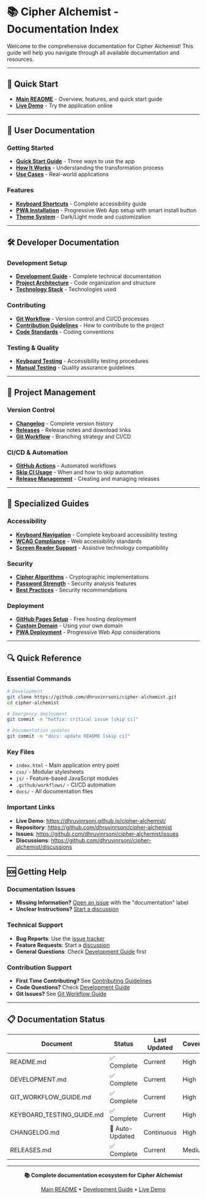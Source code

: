 # 📚 Cipher Alchemist - Documentation Index

Welcome to the comprehensive documentation for Cipher Alchemist! This guide will help you navigate through all available documentation and resources.

---

## 🚀 **Quick Start**

- **[Main README](README.md)** - Overview, features, and quick start guide
- **[Live Demo](https://dhruvinrsoni.github.io/cipher-alchemist/)** - Try the application online

---

## 📖 **User Documentation**

### **Getting Started**
- **[Quick Start Guide](README.md#quick-start)** - Three ways to use the app
- **[How It Works](README.md#how-it-works)** - Understanding the transformation process
- **[Use Cases](README.md#use-cases)** - Real-world applications

### **Features**
- **[Keyboard Shortcuts](KEYBOARD_TESTING_GUIDE.md)** - Complete accessibility guide
- **[PWA Installation](README.md#option-2-install-as-pwa)** - Progressive Web App setup with smart install button
- **[Theme System](README.md#user-experience)** - Dark/Light mode and customization

---

## 🛠️ **Developer Documentation**

### **Development Setup**
- **[Development Guide](DEVELOPMENT.md)** - Complete technical documentation
- **[Project Architecture](DEVELOPMENT.md#modular-architecture)** - Code organization and structure
- **[Technology Stack](README.md#technology-stack)** - Technologies used

### **Contributing**
- **[Git Workflow](GIT_WORKFLOW_GUIDE.md)** - Version control and CI/CD processes
- **[Contribution Guidelines](README.md#contributing)** - How to contribute to the project
- **[Code Standards](DEVELOPMENT.md#code-organization-strategy)** - Coding conventions

### **Testing & Quality**
- **[Keyboard Testing](KEYBOARD_TESTING_GUIDE.md)** - Accessibility testing procedures
- **[Manual Testing](DEVELOPMENT.md#testing--quality)** - Quality assurance guidelines

---

## 🔄 **Project Management**

### **Version Control**
- **[Changelog](CHANGELOG.md)** - Complete version history
- **[Releases](RELEASES.md)** - Release notes and download links
- **[Git Workflow](GIT_WORKFLOW_GUIDE.md)** - Branching strategy and CI/CD

### **CI/CD & Automation**
- **[GitHub Actions](GIT_WORKFLOW_GUIDE.md#cicd-workflow-features)** - Automated workflows
- **[Skip CI Usage](GIT_WORKFLOW_GUIDE.md#emergency-scenarios--skip-ci)** - When and how to skip automation
- **[Release Management](GIT_WORKFLOW_GUIDE.md#release-management)** - Creating and managing releases

---

## 🎯 **Specialized Guides**

### **Accessibility**
- **[Keyboard Navigation](KEYBOARD_TESTING_GUIDE.md)** - Complete keyboard accessibility testing
- **[WCAG Compliance](DEVELOPMENT.md#accessibility-features)** - Web accessibility standards
- **[Screen Reader Support](KEYBOARD_TESTING_GUIDE.md#screen-reader-testing)** - Assistive technology compatibility

### **Security**
- **[Cipher Algorithms](DEVELOPMENT.md#cipher-algorithms)** - Cryptographic implementations
- **[Password Strength](DEVELOPMENT.md#password-strength-analysis)** - Security analysis features
- **[Best Practices](README.md#use-cases)** - Security recommendations

### **Deployment**
- **[GitHub Pages Setup](README.md#github-pages-recommended)** - Free hosting deployment
- **[Custom Domain](README.md#custom-domain-setup)** - Using your own domain
- **[PWA Deployment](DEVELOPMENT.md#pwa-features)** - Progressive Web App considerations

---

## 🔍 **Quick Reference**

### **Essential Commands**
```bash
# Development
git clone https://github.com/dhruvinrsoni/cipher-alchemist.git
cd cipher-alchemist

# Emergency deployment
git commit -m "hotfix: critical issue [skip ci]"

# Documentation updates
git commit -m "docs: update README [skip ci]"
```

### **Key Files**
- `index.html` - Main application entry point
- `css/` - Modular stylesheets
- `js/` - Feature-based JavaScript modules
- `.github/workflows/` - CI/CD automation
- `docs/` - All documentation files

### **Important Links**
- **Live Demo**: https://dhruvinrsoni.github.io/cipher-alchemist/
- **Repository**: https://github.com/dhruvinrsoni/cipher-alchemist
- **Issues**: https://github.com/dhruvinrsoni/cipher-alchemist/issues
- **Discussions**: https://github.com/dhruvinrsoni/cipher-alchemist/discussions

---

## 🆘 **Getting Help**

### **Documentation Issues**
- **Missing Information?** [Open an issue](https://github.com/dhruvinrsoni/cipher-alchemist/issues) with the "documentation" label
- **Unclear Instructions?** [Start a discussion](https://github.com/dhruvinrsoni/cipher-alchemist/discussions)

### **Technical Support**
- **Bug Reports**: Use the [issue tracker](https://github.com/dhruvinrsoni/cipher-alchemist/issues)
- **Feature Requests**: Start a [discussion](https://github.com/dhruvinrsoni/cipher-alchemist/discussions)
- **General Questions**: Check [Development Guide](DEVELOPMENT.md) first

### **Contribution Support**
- **First Time Contributing?** See [Contributing Guidelines](README.md#contributing)
- **Code Questions?** Check [Development Guide](DEVELOPMENT.md)
- **Git Issues?** See [Git Workflow Guide](GIT_WORKFLOW_GUIDE.md)

---

## 📋 **Documentation Status**

| Document | Status | Last Updated | Coverage |
|----------|--------|--------------|----------|
| README.md | ✅ Complete | Current | High |
| DEVELOPMENT.md | ✅ Complete | Current | High |
| GIT_WORKFLOW_GUIDE.md | ✅ Complete | Current | High |
| KEYBOARD_TESTING_GUIDE.md | ✅ Complete | Current | High |
| CHANGELOG.md | 🔄 Auto-Updated | Continuous | High |
| RELEASES.md | ✅ Complete | Current | Medium |

---

<div align="center">

**📚 Complete documentation ecosystem for Cipher Alchemist**

[Main README](README.md) • [Development Guide](DEVELOPMENT.md) • [Live Demo](https://dhruvinrsoni.github.io/cipher-alchemist/)

</div>
